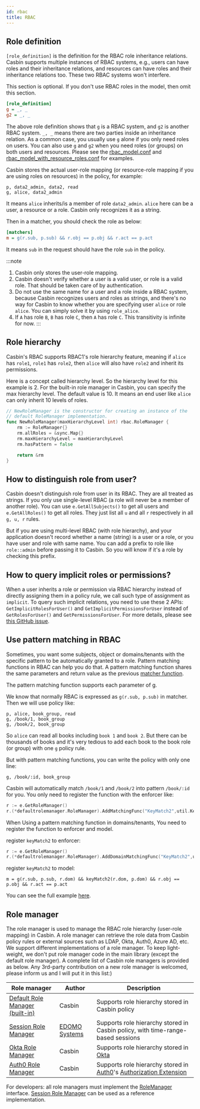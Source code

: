 ```yaml
---
id: rbac
title: RBAC
---
```


## Role definition

``[role_definition]`` is the definition for the RBAC role inheritance relations. Casbin supports multiple instances of RBAC systems, e.g., users can have roles and their inheritance relations, and resources can have roles and their inheritance relations too. These two RBAC systems won't interfere.

This section is optional. If you don't use RBAC roles in the model, then omit this section.

```ini
[role_definition]
g = _, _
g2 = _, _
```

The above role definition shows that ``g`` is a RBAC system, and ``g2`` is another RBAC system. ``_, _`` means there are two parties inside an inheritance relation. As a common case, you usually use ``g`` alone if you only need roles on users.  You can also use ``g`` and ``g2`` when you need roles (or groups) on both users and resources. Please see the [rbac_model.conf](https://github.com/casbin/casbin/blob/master/examples/rbac_model.conf) and [rbac_model_with_resource_roles.conf](https://github.com/casbin/casbin/blob/master/examples/rbac_with_resource_roles_model.conf) for examples.

Casbin stores the actual user-role mapping (or resource-role mapping if you are using roles on resources) in the policy, for example:

```
p, data2_admin, data2, read
g, alice, data2_admin
```

It means ``alice`` inherits/is a member of role ``data2_admin``. ``alice`` here can be a user, a resource or a role. Casbin only recognizes it as a string.

Then in a matcher, you should check the role as below:

```ini
[matchers]
m = g(r.sub, p.sub) && r.obj == p.obj && r.act == p.act
```

It means ``sub`` in the request should have the role ``sub`` in the policy.

:::note
1. Casbin only stores the user-role mapping.
2. Casbin doesn't verify whether a user is a valid user, or role is a valid role. That should be taken care of by authentication.
3. Do not use the same name for a user and a role inside a RBAC system, because Casbin recognizes users and roles as strings, and there's no way for Casbin to know whether you are specifying user ``alice`` or role ``alice``. You can simply solve it by using ``role_alice``.
4. If ``A`` has role ``B``, ``B`` has role ``C``, then ``A`` has role ``C``. This transitivity is infinite for now.
:::

## Role hierarchy

Casbin's RBAC supports RBAC1's role hierarchy feature, meaning if ``alice`` has ``role1``, ``role1`` has ``role2``, then ``alice`` will also have ``role2`` and inherit its permissions.

Here is a concept called hierarchy level. So the hierarchy level for this example is 2. For the built-in role manager in Casbin, you can specify the max hierarchy level. The default value is 10. It means an end user like ``alice`` can only inherit 10 levels of roles.

```go
// NewRoleManager is the constructor for creating an instance of the
// default RoleManager implementation.
func NewRoleManager(maxHierarchyLevel int) rbac.RoleManager {
	rm := RoleManager{}
	rm.allRoles = &sync.Map{}
	rm.maxHierarchyLevel = maxHierarchyLevel
	rm.hasPattern = false

	return &rm
}
```

## How to distinguish role from user?

Casbin doesn't distinguish role from user in its RBAC. They are all treated as strings. If you only use single-level RBAC (a role will never be a member of another role). You can use ``e.GetAllSubjects()`` to get all users and ``e.GetAllRoles()`` to get all roles. They just list all ``u`` and all ``r`` respectively in all ``g, u, r`` rules.

But if you are using multi-level RBAC (with role hierarchy), and your application doesn't record whether a name (string) is a user or a role, or you have user and role with same name. You can add a prefix to role like ``role::admin`` before passing it to Casbin. So you will know if it's a role by checking this prefix.

## How to query implicit roles or permissions?

When a user inherits a role or permission via RBAC hierarchy instead of directly assigning them in a policy rule, we call such type of assignment as ``implicit``. To query such implicit relations, you need to use these 2 APIs: ``GetImplicitRolesForUser()`` and ``GetImplicitPermissionsForUser`` instead of ``GetRolesForUser()`` and ``GetPermissionsForUser``. For more details, please see [this GitHub issue](https://github.com/casbin/casbin/issues/137).

## Use pattern matching in RBAC

Sometimes, you want some subjects, object or domains/tenants with the specific pattern to be automatically granted to a role. Pattern matching functions in RBAC can help you do that. A pattern matching function shares the same parameters and return value as the previous [matcher function](https://casbin.org/docs/en/syntax-for-models#functions-in-matchers).

The pattern matching function supports each parameter of g.

We know that normally RBAC is expressed as ``g(r.sub, p.sub)`` in matcher. Then we will use policy like:

```
p, alice, book_group, read
g, /book/1, book_group
g, /book/2, book_group
```

So ``alice`` can read all books including ``book 1`` and ``book 2``. But there can be thousands of books and it's very tedious to add each book to the book role (or group) with one ``g`` policy rule.

But with pattern matching functions, you can write the policy with only one line:

```
g, /book/:id, book_group
```

Casbin will automatically match ``/book/1`` and ``/book/2`` into pattern ``/book/:id`` for you. You only need to register the function with the enforcer like:

```go
r := e.GetRoleManager()
r.(*defaultrolemanager.RoleManager).AddMatchingFunc("KeyMatch2",util.KeyMatch2)
```

When Using a pattern matching function in domains/tenants, You need to register the function to enforcer and model.

register `keyMatch2` to enforcer: 

```go
r := e.GetRoleManager()
r.(*defaultrolemanager.RoleManager).AddDomainMatchingFunc("KeyMatch2",util.KeyMatch2)
```

register `keyMatch2` to model:

```
m = g(r.sub, p.sub, r.dom) && keyMatch2(r.dom, p.dom) && r.obj == p.obj && r.act == p.act
```

You can see the full example [here](https://github.com/casbin/casbin/blob/dbdb6cbe2e7a80863e4951f9ff36da07fef01b75/model_test.go#L278-L307).

## Role manager

The role manager is used to manage the RBAC role hierarchy (user-role mapping) in Casbin. A role manager can retrieve the role data from Casbin policy rules or external sources such as LDAP, Okta, Auth0, Azure AD, etc. We support different implementations of a role manager. To keep light-weight, we don't put role manager code in the main library (except the default role manager). A complete list of Casbin role managers is provided as below. Any 3rd-party contribution on a new role manager is welcomed, please inform us and I will put it in this list:)

Role manager | Author | Description
----|----|----
[Default Role Manager (built-in)](https://github.com/casbin/casbin/blob/master/rbac/default-role-manager/role_manager.go) | Casbin | Supports role hierarchy stored in Casbin policy
[Session Role Manager](https://github.com/casbin/session-role-manager) | [EDOMO Systems](https://github.com/edomosystems) | Supports role hierarchy stored in Casbin policy, with time-range-based sessions
[Okta Role Manager](https://github.com/casbin/okta-role-manager) | Casbin | Supports role hierarchy stored in [Okta](https://www.okta.com/)
[Auth0 Role Manager](https://github.com/casbin/auth0-role-manager) | Casbin | Supports role hierarchy stored in [Auth0](https://auth0.com/)'s [Authorization Extension](https://auth0.com/docs/extensions/authorization-extension/v2)

For developers: all role managers must implement the [RoleManager](https://github.com/casbin/casbin/blob/master/rbac/role_manager.go) interface. [Session Role Manager](https://github.com/casbin/session-role-manager) can be used as a reference implementation.
